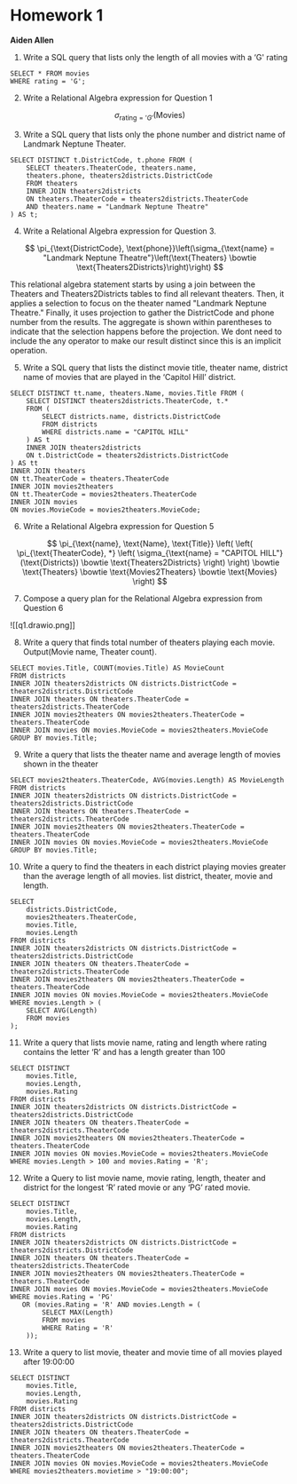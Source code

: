 # Homework 1
**Aiden Allen**

1.  Write a SQL query that lists only the length of all movies with a ‘G' rating

```mysql
SELECT * FROM movies
WHERE rating = 'G';
```

2. Write a Relational Algebra expression for Question 1

$$
\sigma_{\text{rating} = 'G'}(\text{Movies})
$$

3. Write a SQL query that lists only the phone number and district name of Landmark Neptune Theater.

```mysql
SELECT DISTINCT t.DistrictCode, t.phone FROM (
	SELECT theaters.TheaterCode, theaters.name,
	theaters.phone, theaters2districts.DistrictCode
	FROM theaters
	INNER JOIN theaters2districts 
	ON theaters.TheaterCode = theaters2districts.TheaterCode
	AND theaters.name = "Landmark Neptune Theatre"
) AS t;
```

4. Write a Relational Algebra expression for Question 3.

$$
\pi_{\text{DistrictCode}, \text{phone}}\left(\sigma_{\text{name} = "Landmark Neptune Theatre"}\left(\text{Theaters} \bowtie \text{Theaters2Districts}\right)\right)
$$

This relational algebra statement starts by using a join between the Theaters and Theaters2Districts tables to find all relevant theaters. Then, it applies a selection to focus on the theater named "Landmark Neptune Theatre." Finally, it uses projection to gather the DistrictCode and phone number from the results. The aggregate is shown within parentheses to indicate that the selection happens before the projection. We dont need to include the any operator to make our result distinct since this is an implicit operation. 

5. Write a SQL query that lists the distinct movie title, theater name, district name of movies that are played in the ‘Capitol Hill’ district.

```mysql
SELECT DISTINCT tt.name, theaters.Name, movies.Title FROM (
	SELECT DISTINCT theaters2districts.TheaterCode, t.* 
	FROM (
		SELECT districts.name, districts.DistrictCode 
		FROM districts
		WHERE districts.name = "CAPITOL HILL"
	) AS t
	INNER JOIN theaters2districts
	ON t.DistrictCode = theaters2districts.DistrictCode
) AS tt
INNER JOIN theaters 
ON tt.TheaterCode = theaters.TheaterCode
INNER JOIN movies2theaters 
ON tt.TheaterCode = movies2theaters.TheaterCode
INNER JOIN movies 
ON movies.MovieCode = movies2theaters.MovieCode;
```

6. Write a Relational Algebra expression for Question 5

$$
\pi_{\text{name}, \text{Name}, \text{Title}} \left( 
\left( 
\pi_{\text{TheaterCode}, *} \left( 
\sigma_{\text{name} = "CAPITOL HILL"}(\text{Districts}) 
\bowtie \text{Theaters2Districts} 
\right) 
\right) 
\bowtie \text{Theaters} 
\bowtie \text{Movies2Theaters} 
\bowtie \text{Movies} 
\right)
$$


7. Compose a query plan for the Relational Algebra expression from Question 6

![[q1.drawio.png]]

8.  Write a query that finds total number of theaters playing each movie.  Output(Movie name, Theater count).

```mysql
SELECT movies.Title, COUNT(movies.Title) AS MovieCount
FROM districts
INNER JOIN theaters2districts ON districts.DistrictCode = theaters2districts.DistrictCode
INNER JOIN theaters ON theaters.TheaterCode = theaters2districts.TheaterCode
INNER JOIN movies2theaters ON movies2theaters.TheaterCode = theaters.TheaterCode
INNER JOIN movies ON movies.MovieCode = movies2theaters.MovieCode
GROUP BY movies.Title;
```

9. Write a query that lists the theater name and average length of
movies shown in the theater

```mysql
SELECT movies2theaters.TheaterCode, AVG(movies.Length) AS MovieLength
FROM districts
INNER JOIN theaters2districts ON districts.DistrictCode = theaters2districts.DistrictCode
INNER JOIN theaters ON theaters.TheaterCode = theaters2districts.TheaterCode
INNER JOIN movies2theaters ON movies2theaters.TheaterCode = theaters.TheaterCode
INNER JOIN movies ON movies.MovieCode = movies2theaters.MovieCode
GROUP BY movies.Title;
```

10. Write a query to find the theaters in each district playing movies greater than the average length of all movies. list district, theater, movie and length.

```mysql
SELECT 
	districts.DistrictCode,
    movies2theaters.TheaterCode, 
	movies.Title,
    movies.Length
FROM districts
INNER JOIN theaters2districts ON districts.DistrictCode = theaters2districts.DistrictCode
INNER JOIN theaters ON theaters.TheaterCode = theaters2districts.TheaterCode
INNER JOIN movies2theaters ON movies2theaters.TheaterCode = theaters.TheaterCode
INNER JOIN movies ON movies.MovieCode = movies2theaters.MovieCode
WHERE movies.Length > (
    SELECT AVG(Length) 
    FROM movies
);
```

11.  Write a query that lists movie name, rating and length where rating contains the letter ‘R’ and has a length greater than 100

```mysql
SELECT DISTINCT
	movies.Title,
    movies.Length,
	movies.Rating
FROM districts
INNER JOIN theaters2districts ON districts.DistrictCode = theaters2districts.DistrictCode
INNER JOIN theaters ON theaters.TheaterCode = theaters2districts.TheaterCode
INNER JOIN movies2theaters ON movies2theaters.TheaterCode = theaters.TheaterCode
INNER JOIN movies ON movies.MovieCode = movies2theaters.MovieCode
WHERE movies.Length > 100 and movies.Rating = 'R';
```

12. Write a Query to list movie name, movie rating, length, theater and district for the longest ‘R’ rated movie or any ‘PG’ rated movie.

```mysql
SELECT DISTINCT
    movies.Title,
    movies.Length,
    movies.Rating
FROM districts
INNER JOIN theaters2districts ON districts.DistrictCode = theaters2districts.DistrictCode
INNER JOIN theaters ON theaters.TheaterCode = theaters2districts.TheaterCode
INNER JOIN movies2theaters ON movies2theaters.TheaterCode = theaters.TheaterCode
INNER JOIN movies ON movies.MovieCode = movies2theaters.MovieCode
WHERE movies.Rating = 'PG'
   OR (movies.Rating = 'R' AND movies.Length = (
        SELECT MAX(Length)
        FROM movies
        WHERE Rating = 'R'
    ));
```

13. Write a query to list movie, theater and movie time of all movies played after 19:00:00

```mysql
SELECT DISTINCT
    movies.Title,
    movies.Length,
    movies.Rating
FROM districts
INNER JOIN theaters2districts ON districts.DistrictCode = theaters2districts.DistrictCode
INNER JOIN theaters ON theaters.TheaterCode = theaters2districts.TheaterCode
INNER JOIN movies2theaters ON movies2theaters.TheaterCode = theaters.TheaterCode
INNER JOIN movies ON movies.MovieCode = movies2theaters.MovieCode 
WHERE movies2theaters.movietime > "19:00:00";
```
